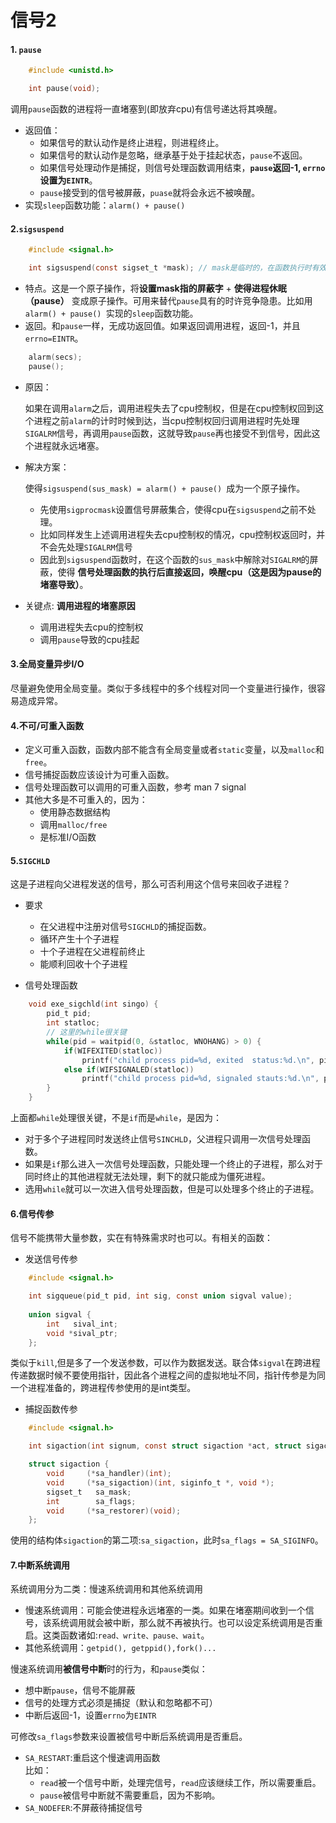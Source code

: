 # 信号2
#### 1. `pause`
```c
    #include <unistd.h>

    int pause(void);
```
调用`pause`函数的进程将一直堵塞到(即放弃cpu)有信号递达将其唤醒。
+ 返回值：
    + 如果信号的默认动作是终止进程，则进程终止。
    + 如果信号的默认动作是忽略，继承基于处于挂起状态，`pause`不返回。
    + 如果信号处理动作是捕捉，则信号处理函数调用结束，**`pause`返回-1, `errno`设置为`EINTR`**。
    + `pause`接受到的信号被屏蔽，`puase`就将会永远不被唤醒。
+ 实现`sleep`函数功能：`alarm() + pause() `
#### 2.`sigsuspend`
```c
    #include <signal.h>

    int sigsuspend(const sigset_t *mask); // mask是临时的，在函数执行时有效
```
+ 特点。这是一个原子操作，将**设置mask指的屏蔽字** + **使得进程休眠（pause）** 变成原子操作。可用来替代`pause`具有的时许竞争隐患。比如用`alarm() + pause() `实现的`sleep`函数功能。
+ 返回。和`pause`一样，无成功返回值。如果返回调用进程，返回-1，并且`errno=EINTR`。
```c
    alarm(secs);
    pause();
```
+ 原因：  
  
    如果在调用`alarm`之后，调用进程失去了cpu控制权，但是在cpu控制权回到这个进程之前`alarm`的计时时候到达，当cpu控制权回归调用进程时先处理`SIGALRM`信号，再调用`pause`函数，这就导致`pause`再也接受不到信号，因此这个进程就永远堵塞。
+ 解决方案：  
  
    使得`sigsuspend(sus_mask) = alarm() + pause() `成为一个原子操作。
    + 先使用`sigprocmask`设置信号屏蔽集合，使得cpu在`sigsuspend`之前不处理。
    + 比如同样发生上述调用进程失去cpu控制权的情况，cpu控制权返回时，并不会先处理`SIGALRM`信号
    + 因此到`sigsuspend`函数时，在这个函数的`sus_mask`中解除对`SIGALRM`的屏蔽，使得 **信号处理函数的执行后直接返回，唤醒cpu（这是因为pause的堵塞导致）**。

+ 关键点: **调用进程的堵塞原因**
    + 调用进程失去cpu的控制权
    + 调用`pause`导致的cpu挂起

#### 3.全局变量异步I/O
 尽量避免使用全局变量。类似于多线程中的多个线程对同一个变量进行操作，很容易造成异常。

#### 4.不可/可重入函数
 + 定义可重入函数，函数内部不能含有全局变量或者`static`变量，以及`malloc`和`free`。
 + 信号捕捉函数应该设计为可重入函数。
 + 信号处理函数可以调用的可重入函数，参考 man 7 signal
 + 其他大多是不可重入的，因为：
    + 使用静态数据结构
    + 调用`malloc/free`
    + 是标准I/O函数
#### 5.`SIGCHLD`
这是子进程向父进程发送的信号，那么可否利用这个信号来回收子进程？
+ 要求
    + 在父进程中注册对信号`SIGCHLD`的捕捉函数。
    + 循环产生十个子进程
    + 十个子进程在父进程前终止
    + 能顺利回收十个子进程

+ 信号处理函数
```c
    void exe_sigchld(int singo) {
        pid_t pid;
        int statloc;
        // 这里的while很关键
        while(pid = waitpid(0, &statloc, WNOHANG) > 0) {
            if(WIFEXITED(statloc))  
                printf("child process pid=%d, exited  status:%d.\n", pid, WEXITSTATUS(statloc));
            else if(WIFSIGNALED(statloc))
                printf("child process pid=%d, signaled stauts:%d.\n", pid, WTERMSIG(statloc)); 
        }
    }
```
上面都`while`处理很关键，不是`if`而是`while`，是因为：
+ 对于多个子进程同时发送终止信号`SINCHLD`，父进程只调用一次信号处理函数。
+ 如果是`if`那么进入一次信号处理函数，只能处理一个终止的子进程，那么对于同时终止的其他进程就无法处理，剩下的就只能成为僵死进程。
+ 选用`while`就可以一次进入信号处理函数，但是可以处理多个终止的子进程。
#### 6.信号传参
信号不能携带大量参数，实在有特殊需求时也可以。有相关的函数：
+ 发送信号传参
```c
    #include <signal.h>

    int sigqueue(pid_t pid, int sig, const union sigval value);
        
    union sigval {
        int   sival_int;
        void *sival_ptr;
    };
```
类似于`kill`,但是多了一个发送参数，可以作为数据发送。联合体`sigval`在跨进程传递数据时候不要使用指针，因此各个进程之间的虚拟地址不同，指针传参是为同一个进程准备的，跨进程传参使用的是int类型。

+ 捕捉函数传参
```c
    #include <signal.h>

    int sigaction(int signum, const struct sigaction *act, struct sigaction *oldact);

    struct sigaction {
        void     (*sa_handler)(int);        
        void     (*sa_sigaction)(int, siginfo_t *, void *);
        sigset_t   sa_mask;
        int        sa_flags;
        void     (*sa_restorer)(void);
    };
```
使用的结构体`sigaction`的第二项:`sa_sigaction`，此时`sa_flags = SA_SIGINFO`。

#### 7.中断系统调用
系统调用分为二类：慢速系统调用和其他系统调用
+ 慢速系统调用：可能会使进程永远堵塞的一类。如果在堵塞期间收到一个信号，该系统调用就会被中断，那么就不再被执行。也可以设定系统调用是否重启。这类函数诸如:`read、write、pause、wait`。
+ 其他系统调用：`getpid(), getppid(),fork()...`

慢速系统调用**被信号中断**时的行为，和`pause`类似：
+ 想中断`pause`，信号不能屏蔽
+ 信号的处理方式必须是捕捉（默认和忽略都不可）
+ 中断后返回-1，设置`errno`为`EINTR`

可修改`sa_flags`参数来设置被信号中断后系统调用是否重启。 
+ `SA_RESTART`:重启这个慢速调用函数  
    比如：
    + `read`被一个信号中断，处理完信号，`read`应该继续工作，所以需要重启。
    + `pause`被信号中断就不需要重启，因为不影响。
+ `SA_NODEFER`:不屏蔽待捕捉信号